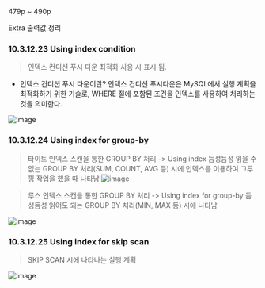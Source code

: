 479p ~ 490p

Extra 출력값 정리

### 10.3.12.23 Using index condition
> 인덱스 컨디션 푸시 다운 최적화 사용 시 표시 됨.
* 인덱스 컨디션 푸시 다운이란? 인덱스 컨디션 푸시다운은 MySQL에서 실행 계획을 최적화하기 위한 기술로, WHERE 절에 포함된 조건을 인덱스를 사용하여 처리하는 것을 의미한다.

![image](https://github.com/rjsghks2/book-RealMySQL/assets/66782824/d2f08ac4-26ae-4124-bbd0-01343a3c64b1)


### 10.3.12.24 Using index for group-by
> 타이트 인덱스 스캔을 통한 GROUP BY 처리 -> Using index
> 듬성듬성 읽을 수 없는 GROUP BY 처리(SUM, COUNT, AVG 등) 시에 인덱스를 이용하여 그루핑 작업을 했을 때 나타남
![image](https://github.com/rjsghks2/book-RealMySQL/assets/66782824/9a178615-3ca6-4fb2-b774-846c0f7fa324)


> 루스 인덱스 스캔을 통한 GROUP BY 처리 -> Using index for group-by
> 듬성듬성 읽어도 되는 GROUP BY 처리(MIN, MAX 등) 시에 나타남

![image](https://github.com/rjsghks2/book-RealMySQL/assets/66782824/61166991-0528-4bed-ae3c-09ad28d1e711)

### 10.3.12.25 Using index for skip scan
> SKIP SCAN 시에 나타나는 실행 계획

![image](https://github.com/rjsghks2/book-RealMySQL/assets/66782824/0b0eace9-23aa-4b8e-b283-ad69a1946b70)
